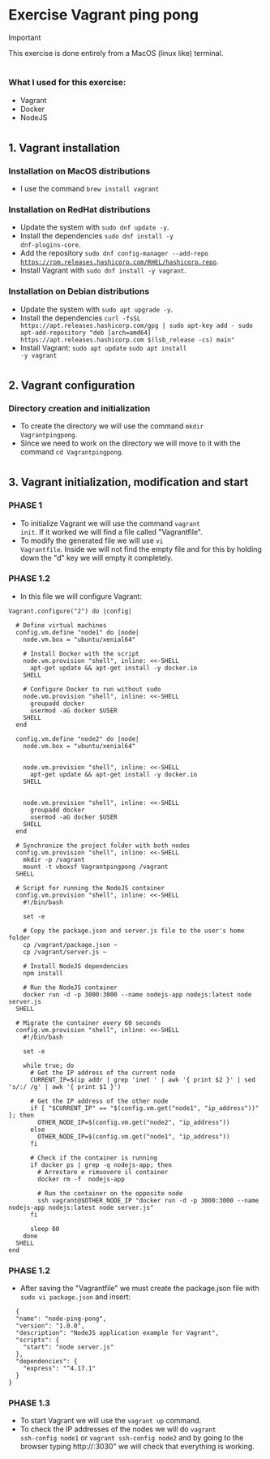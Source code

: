 # Exercise Vagrant ping pong
> [!IMPORTANT]
> This exercise is done entirely from a MacOS (linux like) terminal.
# 
### What I used for this exercise:
- Vagrant
- Docker
- NodeJS
#
## 1. Vagrant installation
### Installation on MacOS distributions
- I use the command <code>brew install vagrant</code>
### Installation on RedHat distributions
- Update the system with <code>sudo dnf update -y</code>.
- Install the dependencies <code>sudo dnf install -y dnf-plugins-core</code>.
- Add the repository <code>sudo dnf config-manager --add-repo https://rpm.releases.hashicorp.com/RHEL/hashicorp.repo</code>.
- Install Vagrant with <code>sudo dnf install -y vagrant</code>.
### Installation on Debian distributions
- Update the system with <code>sudo apt upgrade -y</code>.
- Install the dependencies ```curl -fsSL https://apt.releases.hashicorp.com/gpg | sudo apt-key add -
sudo apt-add-repository "deb [arch=amd64] https://apt.releases.hashicorp.com $(lsb_release -cs) main"```
- Install Vagrant:
<code>sudo apt update</code>
<code>sudo apt install -y vagrant</code>
#
## 2. Vagrant configuration
### Directory creation and initialization
- To create the directory we will use the command <code>mkdir Vagrantpingpong</code>.
- Since we need to work on the directory we will move to it with the command <code>cd Vagrantpingpong</code>.
#
## 3. Vagrant initialization, modification and start
### PHASE 1
- To initialize Vagrant we will use the command <code>vagrant init</code>. If it worked we will find a file called "Vagrantfile".
- To modify the generated file we will use <code>vi Vagrantfile</code>. Inside we will not find the empty file and for this by holding down the "d" key we will empty it completely.
### PHASE 1.2
- In this file we will configure Vagrant:
```
Vagrant.configure("2") do |config|

  # Define virtual machines
  config.vm.define "node1" do |node|
    node.vm.box = "ubuntu/xenial64"

    # Install Docker with the script
    node.vm.provision "shell", inline: <<-SHELL
      apt-get update && apt-get install -y docker.io
    SHELL

    # Configure Docker to run without sudo
    node.vm.provision "shell", inline: <<-SHELL
      groupadd docker
      usermod -aG docker $USER
    SHELL
  end

  config.vm.define "node2" do |node|
    node.vm.box = "ubuntu/xenial64"

    
    node.vm.provision "shell", inline: <<-SHELL
      apt-get update && apt-get install -y docker.io
    SHELL

    
    node.vm.provision "shell", inline: <<-SHELL
      groupadd docker
      usermod -aG docker $USER
    SHELL
  end

  # Synchronize the project folder with both nodes
  config.vm.provision "shell", inline: <<-SHELL
    mkdir -p /vagrant
    mount -t vboxsf Vagrantpingpong /vagrant
  SHELL

  # Script for running the NodeJS container
  config.vm.provision "shell", inline: <<-SHELL
    #!/bin/bash

    set -e

    # Copy the package.json and server.js file to the user's home folder
    cp /vagrant/package.json ~
    cp /vagrant/server.js ~

    # Install NodeJS dependencies
    npm install

    # Run the NodeJS container
    docker run -d -p 3000:3000 --name nodejs-app nodejs:latest node server.js
  SHELL

  # Migrate the container every 60 seconds
  config.vm.provision "shell", inline: <<-SHELL
    #!/bin/bash

    set -e

    while true; do
      # Get the IP address of the current node
      CURRENT_IP=$(ip addr | grep 'inet ' | awk '{ print $2 }' | sed 's/:/ /g' | awk '{ print $1 }')

      # Get the IP address of the other node
      if [ "$CURRENT_IP" == "$(config.vm.get("node1", "ip_address"))" ]; then
        OTHER_NODE_IP=$(config.vm.get("node2", "ip_address"))
      else
        OTHER_NODE_IP=$(config.vm.get("node1", "ip_address"))
      fi

      # Check if the container is running
      if docker ps | grep -q nodejs-app; then
        # Arrestare e rimuovere il container
        docker rm -f  nodejs-app

        # Run the container on the opposite node
        ssh vagrant@$OTHER_NODE_IP "docker run -d -p 3000:3000 --name nodejs-app nodejs:latest node server.js"
      fi

      sleep 60
    done
  SHELL
end
```
### PHASE 1.2
- After saving the "Vagrantfile" we must create the package.json file with <code>sudo vi package.json</code> and insert:
```
  {
  "name": "node-ping-pong",
  "version": "1.0.0",
  "description": "NodeJS application example for Vagrant",
  "scripts": {
    "start": "node server.js"
  },
  "dependencies": {
    "express": "^4.17.1"
  }
}
```
### PHASE 1.3
- To start Vagrant we will use the <code>vagrant up</code> command.
- To check the IP addresses of the nodes we will do <code>vagrant ssh-config node1</code> or <code>vagrant ssh-config node2</code> and by going to the browser typing http://<NodeIpAddress>:3030" we will check that everything is working.



